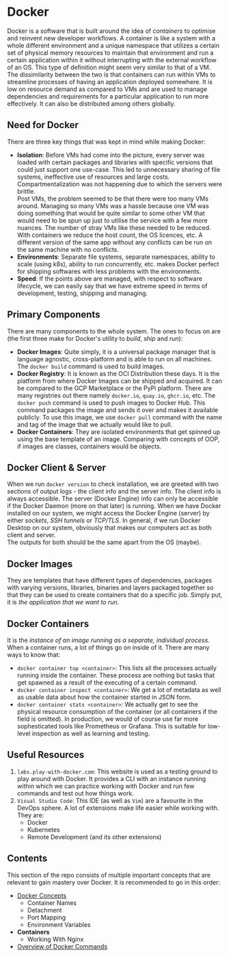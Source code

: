 # Docker

Docker is a software that is built around the idea of *containers* to optimise and reinvent new developer workflows. A container is like a system with a whole different environment and a unique namespace that utilizes a certain set of physical memory resources to maintain that environment and run a certain application within it without interrupting with the external workflow of an OS. This type of definition might seem very similar to that of a VM. <br />
The dissimilarity between the two is that containers can run within VMs to streamline processes of having an application deployed somewhere. It is low on resource demand as compared to VMs and are used to manage dependencies and requirements for a particular application to run more effectively. It can also be distributed among others globally.


## Need for Docker

There are three key things that was kept in mind while making Docker:
- **Isolation**: Before VMs had come into the picture, every server was loaded with certain packages and libraries with specific versions that could just support one use-case. This led to unnecessary sharing of file systems, ineffective use of resources and large costs. Compartmentalization was not happening due to which the servers were brittle. <br />
Post VMs, the problem seemed to be that there were too many VMs around. Managing so many VMs was a hassle because one VM was doing something that would be quite similar to some other VM that would need to be spun up just to utilise the service with a few more nuances. The number of stray VMs like these needed to be reduced. <br />
With containers we reduce the host count, the OS licences, etc. A different version of the same app without any conflicts can be run on the same machine with no conflicts.
- **Environments**: Separate file systems, separate namespaces, ability to scale (using k8s), ability to run concurrently, etc. makes Docker perfect for shipping softwares with less problems with the environments.
- **Speed**: If the points above are managed, with respect to software lifecycle, we can easily say that we have extreme speed in terms of development, testing, shipping and managing.


## Primary Components

There are many components to the whole system. The ones to focus on are (the first three make for Docker's utility to *build*, *ship* and *run*):
- **Docker Images**: Quite simply, it is a universal package manager that is language agnostic, cross-platform and is able to run on all machines. The `docker build` command is used to build images.
- **Docker Registry**: It is known as the OCI Distribution these days. It is the platform from where Docker Images can be shipped and acquired. It can be compared to the GCP Marketplace or the PyPi platform. There are many registries out there namely `docker.io`, `quay.io`, `ghcr.io`, etc. The `docker push` command is used to push images to Docker Hub. This command packages the image and sends it over and makes it available publicly. To use this image, we use `docker pull` command with the name and tag of the image that we actually would like to pull.
- **Docker Containers**: They are isolated environments that get spinned up using the base template of an image. Comparing with concepts of OOP, if images are classes, containers would be objects.


## Docker Client & Server

When we run `docker version` to check installation, we are greeted with two sections of output logs - the client info and the server info. The client info is always accessible. The server (Docker Engine) info can only be accessible if the Docker Daemon (more on that later) is running. When we have Docker installed on our system, we might access the Docker Engine (server) by either *sockets*, *SSH tunnels* or *TCP/TLS*. In general, if we run Docker Desktop on our system, obviously that makes our computers act as both client and server. <br />
The outputs for both should be the same apart from the OS (maybe).


## Docker Images

They are templates that have different types of dependencies, packages with varying versions, libraries, binaries and layers packaged together so that they can be used to create containers that do a specific job. Simply put, it is *the application that we want to run*.


## Docker Containers

It is the *instance of an image running as a separate, individual process*. When a container runs, a lot of things go on inside of it. There are many ways to know that:
- `docker container top <container>`: This lists all the processes actually running inside the container. These process are nothing but tasks that get spawned as a result of the executing of a certain command.
- `docker container inspect <container>`: We get a lot of metadata as well as usable data about how the container started in JSON form.
- `docker container stats <container>`: We actually get to see the physical resource consumption of the container (or all containers if the field is omitted). In production, we would of course use far more sophesticated tools like Prometheus or Grafana. This is suitable for low-level inspection as well as learning and testing. 


## Useful Resources

1. `labs.play-with-docker.com`: This website is used as a testing ground to play around with Docker. It provides a CLI with an instance running within which we can practice working with Docker and run few commands and test out how things work.
1. `Visual Studio Code`: This IDE (as well as `Vim`) are a favourite in the DevOps sphere. A lot of extensions make life easier while working with. They are:
    - Docker
    - Kubernetes
    - Remote Development (and its other extensions)


## Contents

This section of the repo consists of multiple important concepts that are relevant to gain mastery over Docker. It is recommended to go in this order:
- <a href="concepts.md">Docker Concepts</a>
    - Container Names
    - Detachment
    - Port Mapping
    - Environment Variables
- **Containers**
    - Working With Nginx
- <a href="commands-overview.md">Overview of Docker Commands</a>
